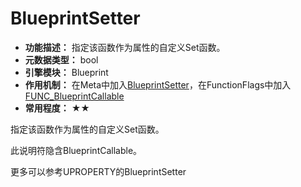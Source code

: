 # BlueprintSetter

- **功能描述：** 指定该函数作为属性的自定义Set函数。
- **元数据类型：** bool
- **引擎模块：** Blueprint
- **作用机制：** 在Meta中加入[BlueprintSetter](../../../Meta/Blueprint/BlueprintSetter.md)，在FunctionFlags中加入[FUNC_BlueprintCallable ](../../../Flags/EFunctionFlags/FUNC_BlueprintCallable.md)
- **常用程度：** ★★

指定该函数作为属性的自定义Set函数。

此说明符隐含BlueprintCallable。

更多可以参考UPROPERTY的BlueprintSetter